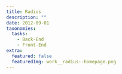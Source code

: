 ```yaml
---
title: Radius
description: ""
date: 2012-09-01
taxonomies:
  tasks:
    - Back-End
    - Front-End
extra:
  featured: false
  featuredImg: work__radius--homepage.png
---
```

